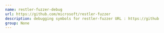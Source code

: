 ```yaml
---
name: restler-fuzzer-debug
url: https://github.com/microsoft/restler-fuzzer
description: debugging symbols for restler-fuzzer URL : https://github.com/microsoft/restler-fuzzer Groups : None
group: None
---
```

